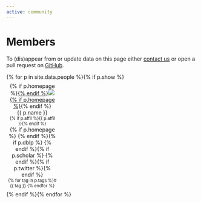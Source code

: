 ```yaml
---
active: community
---
```


# Members

To (dis)appear from or update data on this page either [contact us](website) or open a pull request on [GitHub](contribute).

<div class="row justify-content-around">
{% for p in site.data.people %}{% if p.show %}
<figure style="text-align: center; margin: 0.5em 0.25em; width: 130px">
<picture style="max-width: 120px; max-height: 120px;">
  {% if p.homepage %}<a href="{{ p.homepage }}" style="max-width: 100%; max-height: inherit;">{% endif %}<img class="rounded img-thumbnail" style="max-width: 100%; max-height: inherit;" src="{{ p.img | relative_url }}" onerror="this.onerror=null; this.src='{{ "/profile_images/blank.jpg" | relative_url }}'" />{% if p.homepage %}</a>{% endif %}
</picture>
<figcaption>{{ p.name }}</figcaption>
<figcaption style="font-size: 80%;">{% if p.affil %}{{ p.affil }}{% endif %}</figcaption>
<figcaption>{% if p.homepage %}<a href="{{ p.homepage }}"><i class="fa-solid fa-home"></i></a> {% endif %}{% if p.dblp %}<a href="{{ p.dblp }}"><i class="ai ai-dblp"></i></a> {% endif %}{% if p.scholar %}<a href="{{ p.scholar }}"><i class="ai ai-google-scholar"></i></a> {% endif %}{% if p.twitter %}<a href="{{ p.twitter }}"><i class="fa-brands fa-x-twitter"></i></a>{% endif %}</figcaption>
<figcaption style="font-size: 80%;">{% for tag in p.tags %}#{{ tag }} {% endfor %}</figcaption>
</figure>{% endif %}{% endfor %}
</div>
